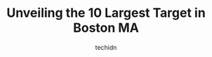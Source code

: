 ---
layout: ampstory
image: https://i0.wp.com/www.depkes.org/wp-content/uploads/2023/06/target-0-in-boston-ma-1685965214.jpeg?resize=640,853
author: techidn
featured: false
description: Discover the impressive array of Target options in Boston MA, where you can find 10 of the largest Target establishments in the area. From renowned classics to hidden gems, Boston MA offers 
title: Unveiling the 10 Largest Target in Boston MA
cover:
   title: Unveiling the 10 Largest Target in Boston MA
   subtitle: Rickpate
   background: https://www.depkes.org/wp-content/uploads/2023/06/target-0-in-boston-ma-1685965214.jpeg

pages: 
 - layout: thirds
   top: <h1>#1 Target</h1>
   bottom: "<p>Who ever those two females were on at Number 4, and 3 tonight, amazing, I want to see both of them as supervisors, or management, they absolutely deserve a promotion, fri</p>"
   background: https://www.depkes.org/wp-content/uploads/2023/06/target-1-in-boston-ma-1685965214.jpeg
   backgroundblur: true
 - layout: thirds
   top: <h1>#2 Target</h1>
   bottom: "<p>550 Arsenal St, Watertown, MA 02472, United States</p>"
   background: https://www.depkes.org/wp-content/uploads/2023/06/target-2-in-boston-ma-1685965215.jpeg
   cta:
      link: https://www.depkes.org/blog/unveiling-the-10-largest-target-in-boston-ma/
      text: Unveiling the 10 Largest Target in Boston MA
 - layout: thirds
   top: <h1>#3 Target</h1>
   bottom: "<p>7 Allstate Rd, Dorchester, MA 02125, United States</p>"
   background: https://www.depkes.org/wp-content/uploads/2023/06/target-3-in-boston-ma-1685965215.jpeg
   cta:
      link: https://www.depkes.org/blog/unveiling-the-10-largest-target-in-boston-ma/
      text: Unveiling the 10 Largest Target in Boston MA
 - layout: thirds
   top: <h1>#4 Target</h1>
   bottom: "<p>1 Mystic View Rd, Everett, MA 02149, United States</p>"
   background: https://images.unsplash.com/photo-1553949345-eb786bb3f7ba?ixlib=rb-4.0.3&ixid=MnwxMjA3fDB8MHxwaG90by1wYWdlfHx8fGVufDB8fHx8&auto=format&fit=crop&w=640&h=853&q=80
   cta:
      link: https://www.depkes.org/blog/unveiling-the-10-largest-target-in-boston-ma/
      text: Unveiling the 10 Largest Target in Boston MA
 - layout: thirds
   top: <h1>#5 Target</h1>
   bottom: "<p>4165 Washington St, Roslindale, MA 02131, United States</p>"
   background: https://images.unsplash.com/photo-1557672172-298e090bd0f1?ixlib=rb-4.0.3&ixid=MnwxMjA3fDB8MHxwaG90by1wYWdlfHx8fGVufDB8fHx8&auto=format&fit=crop&w=640&h=853&q=80
   cta:
      link: https://www.depkes.org/blog/unveiling-the-10-largest-target-in-boston-ma/
      text: Unveiling the 10 Largest Target in Boston MA
 - layout: thirds
   top: <h1>#6 Target</h1>
   bottom: "<p>564 Massachusetts Ave, Cambridge, MA 02139, United States</p>"
   background: https://images.unsplash.com/photo-1591393223703-56fe1347ac62?ixlib=rb-4.0.3&ixid=MnwxMjA3fDB8MHxwaG90by1wYWdlfHx8fGVufDB8fHx8&auto=format&fit=crop&w=640&h=853&q=80
   cta:
      link: https://www.depkes.org/blog/unveiling-the-10-largest-target-in-boston-ma/
      text: Unveiling the 10 Largest Target in Boston MA
 - layout: thirds
   top: <h1>#7 Target</h1>
   bottom: "<p>860 Commonwealth Ave, Boston, MA 02215, United States</p>"
   background: https://images.unsplash.com/photo-1599422314077-f4dfdaa4cd09?ixlib=rb-4.0.3&ixid=MnwxMjA3fDB8MHxwaG90by1wYWdlfHx8fGVufDB8fHx8&auto=format&fit=crop&w=640&h=853&q=80
   cta:
      link: https://www.depkes.org/blog/unveiling-the-10-largest-target-in-boston-ma/
      text: Unveiling the 10 Largest Target in Boston MA
 - layout: thirds
   middle: Continue reading...
   background: https://images.unsplash.com/photo-1547366785-564103df7e13?ixlib=rb-4.0.3&ixid=MnwxMjA3fDB8MHxwaG90by1wYWdlfHx8fGVufDB8fHx8&auto=format&fit=crop&w=640&h=853&q=80
   cta:
      link: https://www.depkes.org/blog/unveiling-the-10-largest-target-in-boston-ma/
      text: Unveiling the 10 Largest Target in Boston MA
      
---